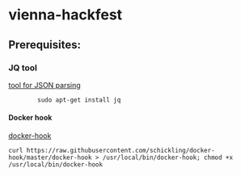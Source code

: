 # vienna-hackfest

## Prerequisites:
###  JQ tool
[tool for JSON parsing](https://stedolan.github.io)

```
        sudo apt-get install jq
```

#### Docker hook 
[docker-hook](https://github.com/schickling/docker-hook)
```
curl https://raw.githubusercontent.com/schickling/docker-hook/master/docker-hook > /usr/local/bin/docker-hook; chmod +x /usr/local/bin/docker-hook
```

####

